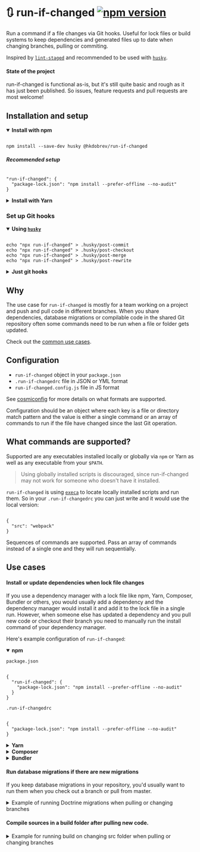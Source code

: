 # 🔃 run-if-changed [![npm version](https://img.shields.io/npm/v/@hkdobrev/run-if-changed.svg)](https://www.npmjs.com/package/@hkdobrev/run-if-changed)

Run a command if a file changes via Git hooks.
Useful for lock files or build systems to keep dependencies and generated files up to date when changing branches, pulling or commiting.

Inspired by [`lint-staged`](https://github.com/okonet/lint-staged) and recommended to be used with [`husky`](https://github.com/typicode/husky).

#### State of the project

run-if-changed is functional as-is, but it's still quite basic and rough as it has just been published. So issues, feature requests and pull requests are most welcome!

## Installation and setup

<details open>
<summary><b>Install with npm</b></summary>

<pre><code class="language-shell">
npm install --save-dev husky @hkdobrev/run-if-changed
</code></pre>

<h5>Recommended setup</h5>

<pre><code class="language-json">
"run-if-changed": {
  "package-lock.json": "npm install --prefer-offline --no-audit"
}
</code></pre>
</details>

<details>
<summary><b>Install with Yarn</b></summary>

<pre><code class="language-shell">
yarn add --dev husky @hkdobrev/run-if-changed
</code></pre>

<h5>Recommended setup</h5>

<pre><code class="language-json">
"run-if-changed": {
  "yarn.lock": "yarn install --prefer-offline --pure-lockfile --color=always"
}
</code></pre>
</details>

### Set up Git hooks

<details open>
<summary><b>Using <a href="https://typicode.github.io/husky/"><code>husky</code></a></b></summary>

<pre><code class="language-shell">
echo "npx run-if-changed" > .husky/post-commit
echo "npx run-if-changed" > .husky/post-checkout
echo "npx run-if-changed" > .husky/post-merge
echo "npx run-if-changed" > .husky/post-rewrite
</code></pre>

</details>

<details>
<summary><b>Just git hooks</b></summary>

<pre><code class="language-shell">
echo "npx run-if-changed" >> .git/hooks/post-commit && chmod +x .git/hooks/post-commit
echo "npx run-if-changed" >> .git/hooks/post-checkout && chmod +x .git/hooks/post-checkout
echo "npx run-if-changed" >> .git/hooks/post-merge && chmod +x .git/hooks/post-merge
echo "npx run-if-changed" >> .git/hooks/post-rewrite && chmod +x .git/hooks/post-rewrite
</code></pre>

</details>

## Why

The use case for `run-if-changed` is mostly for a team working on a project and push and pull code in different branches. When you share dependencies, database migrations or compilable code in the shared Git repository often some commands need to be run when a file or folder gets updated.

Check out the [common use cases](#use-cases).

## Configuration

- `run-if-changed` object in your `package.json`
- `.run-if-changedrc` file in JSON or YML format
- `run-if-changed.config.js` file in JS format

See [cosmiconfig](https://github.com/davidtheclark/cosmiconfig) for more details on what formats are supported.

Configuration should be an object where each key is a file or directory match pattern and the value is either a single command or an array of commands to run if the file have changed since the last Git operation.

## What commands are supported?

Supported are any executables installed locally or globally via `npm` or Yarn as well as any executable from your `$PATH`.

> Using globally installed scripts is discouraged, since run-if-changed may not work for someone who doesn't have it installed.

`run-if-changed` is using [`execa`](https://github.com/sindresorhus/execa) to locate locally installed scripts and run them. So in your `.run-if-changedrc` you can just write and it would use the local version:

<pre><code class="language-json">
{
  "src": "webpack"
}
</code></pre>

Sequences of commands are supported. Pass an array of commands instead of a single one and they will run sequentially.

## Use cases

#### Install or update dependencies when lock file changes

If you use a dependency manager with a lock file like npm, Yarn, Composer, Bundler or others, you would usually add a dependency and the dependency manager would install it and add it to the lock file in a single run. However, when someone else has updated a dependency and you pull new code or checkout their branch you need to manually run the install command of your dependency manager.

Here's example configuration of `run-if-changed`:

<details open>
<summary><b>npm</b></summary>

<code>package.json</code>

<pre><code class="language-json">
{
  "run-if-changed": {
    "package-lock.json": "npm install --prefer-offline --no-audit"
  }
}
</code></pre>

<code>.run-if-changedrc</code>

<pre><code class="language-json">
{
  "package-lock.json": "npm install --prefer-offline --no-audit"
}
</code></pre>

</details>

<details>
<summary><b>Yarn</b></summary>

<code>package.json</code>

<pre><code class="language-json">
{
  "run-if-changed": {
    "yarn.lock": "yarn install --prefer-offline --pure-lockfile --color=always"
  }
}
</code></pre>

<code>.run-if-changedrc</code>

<pre><code class="language-json">
{
  "yarn.lock": "yarn install --prefer-offline --pure-lockfile --color=always"
}
</code></pre>

</details>

<details>
<summary><b>Composer</b></summary>

<code>package.json</code>

<pre><code class="language-json">
{
  "run-if-changed": {
    "composer.lock": "composer install --ignore-platform-reqs --ansi"
  }
}
</code></pre>

</details>

<details>
<summary><b>Bundler</b></summary>

<code>package.json</code>

<pre><code class="language-json">
{
  "run-if-changed": {
    "Gemfile.lock": "bundle install"
  }
}
</code></pre>

</details>

#### Run database migrations if there are new migrations

If you keep database migrations in your repository, you'd usually want to run them when you check out a branch or pull from master.

<details>
<summary>Example of running Doctrine migrations when pulling or changing branches</summary>

<code>package.json</code>

<pre><code class="language-json">
{
  "run-if-changed": {
    "migrations": "./console db:migrate --allow-no-migration --no-interaction"
  }
}
</code></pre>

</details>

#### Compile sources in a build folder after pulling new code.

<details>
<summary>Example for running build on changing src folder when pulling or changing branches</summary>

<code>package.json</code>

<pre><code class="language-json">
{
  "run-if-changed": {
    "src": "npm run build"
  }
}
</code></pre>

</details>
